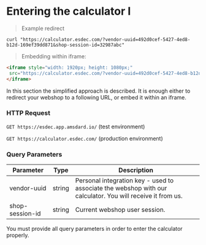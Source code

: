# Entering the calculator I

> Example redirect

```shell
curl "https://calculator.esdec.com/?vendor-uuid=492d0cef-5427-4ed8-b12d-169ef39dd871&shop-session-id=32987abc"
```

> Embedding within iframe:

```html
<iframe style="width: 1920px; height: 1080px;"
 src="https://calculator.esdec.com/?vendor-uuid=492d0cef-5427-4ed8-b12d-169ef39dd871&shop-session-id=32987abc">
</iframe>
```

In this section the simplified approach is described. It is enough either to redirect your webshop to a following URL, or embed it within an iframe.

### HTTP Request

`GET https://esdec.app.amsdard.io/` (test environment)

`GET https://calculator.esdec.com/` (production environment)

### Query Parameters

Parameter | Type | Description
--------- | ---- | -----------
vendor-uuid | string | Personal integration key - used to associate the webshop with our calculator. You will receive it from us.
shop-session-id | string | Current webshop user session.

<aside class="notice">
You must provide all query parameters in order to enter the calculator properly.
</aside>